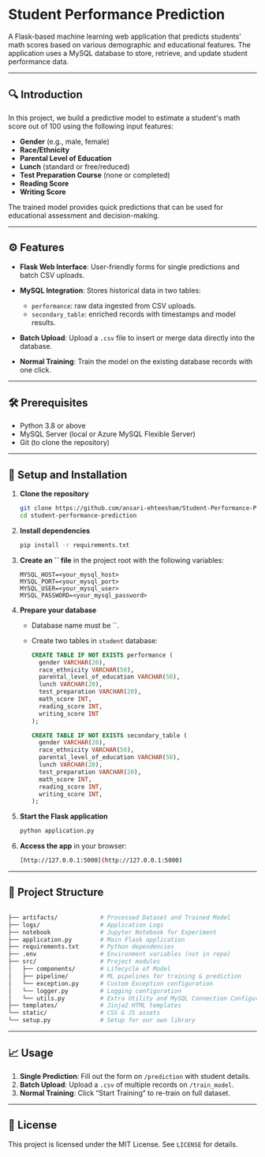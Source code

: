 # Student Performance Prediction

A Flask-based machine learning web application that predicts students' math scores based on various demographic and educational features. The application uses a MySQL database to store, retrieve, and update student performance data.

---

## 🔍 Introduction

In this project, we build a predictive model to estimate a student's math score out of 100 using the following input features:

* **Gender** (e.g., male, female)
* **Race/Ethnicity**
* **Parental Level of Education**
* **Lunch** (standard or free/reduced)
* **Test Preparation Course** (none or completed)
* **Reading Score**
* **Writing Score**

The trained model provides quick predictions that can be used for educational assessment and decision-making.

---

## ⚙️ Features

* **Flask Web Interface**: User-friendly forms for single predictions and batch CSV uploads.
* **MySQL Integration**: Stores historical data in two tables:

  * `performance`: raw data ingested from CSV uploads.
  * `secondary_table`: enriched records with timestamps and model results.
* **Batch Upload**: Upload a `.csv` file to insert or merge data directly into the database.
* **Normal Training**: Train the model on the existing database records with one click.

---

## 🛠️ Prerequisites

* Python 3.8 or above
* MySQL Server (local or Azure MySQL Flexible Server)
* Git (to clone the repository)

---

## 🚀 Setup and Installation

1. **Clone the repository**

   ```bash
   git clone https://github.com/ansari-ehteesham/Student-Performance-Prediction
   cd student-performance-prediction
   ```

2. **Install dependencies**

   ```bash
   pip install -r requirements.txt
   ```

3. **Create an **\`\`** file** in the project root with the following variables:

   ```dotenv
   MYSQL_HOST=<your_mysql_host>
   MYSQL_PORT=<your_mysql_port>
   MYSQL_USER=<your_mysql_user>
   MYSQL_PASSWORD=<your_mysql_password>
   ```

4. **Prepare your database**

   * Database name must be \`\`.
   * Create two tables in `student` database:

     ```sql
     CREATE TABLE IF NOT EXISTS performance (
       gender VARCHAR(20),
       race_ethnicity VARCHAR(50),
       parental_level_of_education VARCHAR(50),
       lunch VARCHAR(20),
       test_preparation VARCHAR(20),
       math_score INT,
       reading_score INT,
       writing_score INT
     );

     CREATE TABLE IF NOT EXISTS secondary_table (
       gender VARCHAR(20),
       race_ethnicity VARCHAR(50),
       parental_level_of_education VARCHAR(50),
       lunch VARCHAR(20),
       test_preparation VARCHAR(20),
       math_score INT,
       reading_score INT,
       writing_score INT,
     );
     ```

5. **Start the Flask application**

   ```bash
   python application.py
   ```

6. **Access the app** in your browser:

   ```bash
   [http://127.0.0.1:5000](http://127.0.0.1:5000)
   ```

---

## 📂 Project Structure

```bash

├── artifacts/            # Processed Dataset and Trained Model 
├── logs/                 # Application Logs
├── notebook              # Jupyter Notebook for Experiment
├── application.py        # Main Flask application 
├── requirements.txt      # Python dependencies 
├── .env                  # Environment variables (not in repo) 
├── src/                  # Project modules 
│   ├── components/       # Lifecycle of Model 
│   ├── pipeline/         # ML pipelines for training & prediction 
│   └── exception.py      # Custom Exception configuration 
│   └── logger.py         # Logging configuration 
│   └── utils.py          # Extra Utility and MySQL Connection Configuration 
├── templates/            # Jinja2 HTML templates 
└── static/               # CSS & JS assets
└── setup.py              # Setup for our own library

```

---

## 📈 Usage

1. **Single Prediction**: Fill out the form on `/prediction` with student details.
2. **Batch Upload**: Upload a `.csv` of multiple records on `/train_model`.
3. **Normal Training**: Click “Start Training” to re-train on full dataset.


---

## 📜 License

This project is licensed under the MIT License. See `LICENSE` for details.
